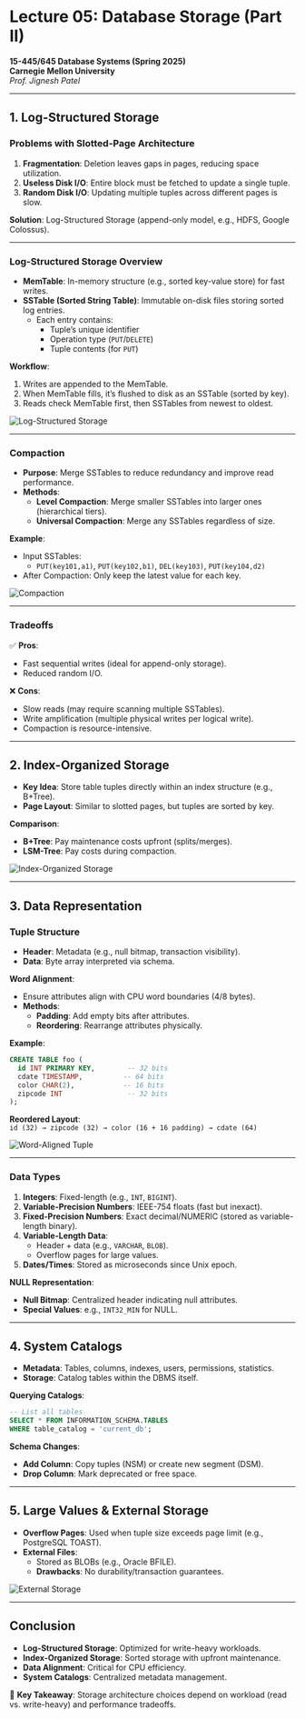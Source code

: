 # Lecture 05: Database Storage (Part II)  
**15-445/645 Database Systems (Spring 2025)**  
**Carnegie Mellon University**  
*Prof. Jignesh Patel*  

---

## 1. Log-Structured Storage  
### Problems with Slotted-Page Architecture  
1. **Fragmentation**: Deletion leaves gaps in pages, reducing space utilization.  
2. **Useless Disk I/O**: Entire block must be fetched to update a single tuple.  
3. **Random Disk I/O**: Updating multiple tuples across different pages is slow.  

**Solution**: Log-Structured Storage (append-only model, e.g., HDFS, Google Colossus).  

---

### Log-Structured Storage Overview  
- **MemTable**: In-memory structure (e.g., sorted key-value store) for fast writes.  
- **SSTable (Sorted String Table)**: Immutable on-disk files storing sorted log entries.  
  - Each entry contains:  
    - Tuple’s unique identifier  
    - Operation type (`PUT`/`DELETE`)  
    - Tuple contents (for `PUT`)  

**Workflow**:  
1. Writes are appended to the MemTable.  
2. When MemTable fills, it’s flushed to disk as an SSTable (sorted by key).  
3. Reads check MemTable first, then SSTables from newest to oldest.  

![Log-Structured Storage](https://wy-static.wenxiaobai.com/chat-doc/77669944ca120e800356f420df09d89c-image.png)  

---

### Compaction  
- **Purpose**: Merge SSTables to reduce redundancy and improve read performance.  
- **Methods**:  
  - **Level Compaction**: Merge smaller SSTables into larger ones (hierarchical tiers).  
  - **Universal Compaction**: Merge any SSTables regardless of size.  

**Example**:  
- Input SSTables:  
  - `PUT(key101,a1)`, `PUT(key102,b1)`, `DEL(key103)`, `PUT(key104,d2)`  
- After Compaction: Only keep the latest value for each key.  

![Compaction](https://wy-static.wenxiaobai.com/chat-doc/0977e640d469a0d2fc7e6043d124230d-image.png)  

---

### Tradeoffs  
✅ **Pros**:  
- Fast sequential writes (ideal for append-only storage).  
- Reduced random I/O.  

❌ **Cons**:  
- Slow reads (may require scanning multiple SSTables).  
- Write amplification (multiple physical writes per logical write).  
- Compaction is resource-intensive.  

---

## 2. Index-Organized Storage  
- **Key Idea**: Store table tuples directly within an index structure (e.g., B+Tree).  
- **Page Layout**: Similar to slotted pages, but tuples are sorted by key.  

**Comparison**:  
- **B+Tree**: Pay maintenance costs upfront (splits/merges).  
- **LSM-Tree**: Pay costs during compaction.  

![Index-Organized Storage](https://wy-static.wenxiaobai.com/chat-doc/6359ec7b69c748dd2c4ab3242ff2d1e0-image.png)  

---

## 3. Data Representation  
### Tuple Structure  
- **Header**: Metadata (e.g., null bitmap, transaction visibility).  
- **Data**: Byte array interpreted via schema.  

**Word Alignment**:  
- Ensure attributes align with CPU word boundaries (4/8 bytes).  
- **Methods**:  
  - **Padding**: Add empty bits after attributes.  
  - **Reordering**: Rearrange attributes physically.  

**Example**:  
```sql  
CREATE TABLE foo (  
  id INT PRIMARY KEY,        -- 32 bits  
  cdate TIMESTAMP,          -- 64 bits  
  color CHAR(2),            -- 16 bits  
  zipcode INT                -- 32 bits  
);  
```  
**Reordered Layout**:  
`id (32) → zipcode (32) → color (16 + 16 padding) → cdate (64)`  

![Word-Aligned Tuple](https://wy-static.wenxiaobai.com/chat-doc/440be0dc209fffc3dff9a7356da4915c-image.png)  

---

### Data Types  
1. **Integers**: Fixed-length (e.g., `INT`, `BIGINT`).  
2. **Variable-Precision Numbers**: IEEE-754 floats (fast but inexact).  
3. **Fixed-Precision Numbers**: Exact decimal/NUMERIC (stored as variable-length binary).  
4. **Variable-Length Data**:  
   - Header + data (e.g., `VARCHAR`, `BLOB`).  
   - Overflow pages for large values.  
5. **Dates/Times**: Stored as microseconds since Unix epoch.  

**NULL Representation**:  
- **Null Bitmap**: Centralized header indicating null attributes.  
- **Special Values**: e.g., `INT32_MIN` for NULL.  

---

## 4. System Catalogs  
- **Metadata**: Tables, columns, indexes, users, permissions, statistics.  
- **Storage**: Catalog tables within the DBMS itself.  

**Querying Catalogs**:  
```sql  
-- List all tables  
SELECT * FROM INFORMATION_SCHEMA.TABLES  
WHERE table_catalog = 'current_db';  
```  

**Schema Changes**:  
- **Add Column**: Copy tuples (NSM) or create new segment (DSM).  
- **Drop Column**: Mark deprecated or free space.  

---

## 5. Large Values & External Storage  
- **Overflow Pages**: Used when tuple size exceeds page limit (e.g., PostgreSQL TOAST).  
- **External Files**:  
  - Stored as BLOBs (e.g., Oracle BFILE).  
  - **Drawbacks**: No durability/transaction guarantees.  

![External Storage](https://wy-static.wenxiaobai.com/chat-doc/7531bdeffe5a3b66d7a84037a1b1a23a-image.png)  

---

## Conclusion  
- **Log-Structured Storage**: Optimized for write-heavy workloads.  
- **Index-Organized Storage**: Sorted storage with upfront maintenance.  
- **Data Alignment**: Critical for CPU efficiency.  
- **System Catalogs**: Centralized metadata management.  

🚀 **Key Takeaway**: Storage architecture choices depend on workload (read vs. write-heavy) and performance tradeoffs.  